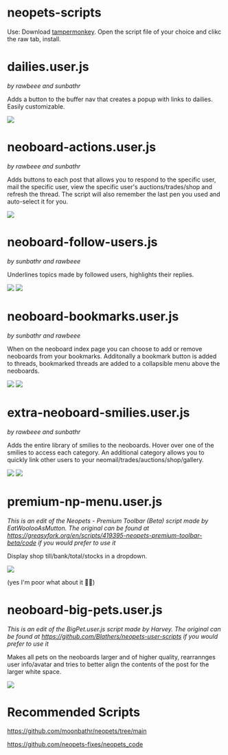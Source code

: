 # neopets-scripts

Use: Download <a href="https://chrome.google.com/webstore/detail/tampermonkey/dhdgffkkebhmkfjojejmpbldmpobfkfo?hl=en">tampermonkey</a>. Open the script file of your choice and clikc the raw tab, install.

# dailies.user.js
*by rawbeee and sunbathr*

Adds a button to the buffer nav that creates a popup with links to dailies. Easily customizable.

<img src="https://i.imgur.com/vcK62Th.png">

# neoboard-actions.user.js
*by rawbeee and sunbathr*

Adds buttons to each post that allows you to respond to the specific user, mail the specific user, view the specific user's auctions/trades/shop and refresh the thread. The script will also remember the last pen you used and auto-select it for you.

<img src="https://i.imgur.com/l8tZf34.png">

# neoboard-follow-users.js
*by sunbathr and rawbeee*

Underlines topics made by followed users, highlights their replies.

<img src="https://i.imgur.com/CcEyyog.png">

<img src="https://i.imgur.com/YfJZycn.png">

# neoboard-bookmarks.user.js
*by sunbathr and rawbeee*

When on the neoboard index page you can choose to add or remove neoboards from your bookmarks. Additonally a bookmark button is added to threads, bookmarked threads are added to a collapsible menu above the neoboards.

<img src="https://i.imgur.com/ytLiz0F.png">

<img src="https://i.imgur.com/ydv6oPT.png">

# extra-neoboard-smilies.user.js
*by rawbeee and sunbathr*

Adds the entire library of smilies to the neoboards. Hover over one of the smilies to access each category. An additional category allows you to quickly link other users to your neomail/trades/auctions/shop/gallery.

<img src="https://i.imgur.com/UOB65pz.png">

<img src="https://i.imgur.com/m3IZTio.png">

# premium-np-menu.user.js
*This is an edit of the Neopets - Premium Toolbar (Beta) script made by EatWoolooAsMutton. The original can be found at https://greasyfork.org/en/scripts/419395-neopets-premium-toolbar-beta/code if you would prefer to use it*

Display shop till/bank/total/stocks in a dropdown. 

<img src="https://i.imgur.com/cfyeLOT.png">

(yes I'm poor what about it 💁‍♂️)

# neoboard-big-pets.user.js
*This is an edit of the BigPet.user.js script made by Harvey. The original can be found at https://github.com/Blathers/neopets-user-scripts if you would prefer to use it*

Makes all pets on the neoboards larger and of higher quality, rearrannges user info/avatar and tries to better align the contents of the post for the larger white space. 

<img src="https://i.imgur.com/Tkp64rj.png">

# Recommended Scripts

https://github.com/moonbathr/neopets/tree/main

https://github.com/neopets-fixes/neopets_code

